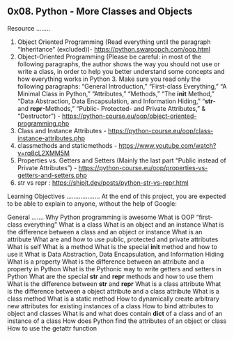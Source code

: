0x08. Python - More Classes and Objects
--------------------------------------

Resource
........
1. Object Oriented Programming (Read everything until the paragraph “Inheritance” (excluded))- https://python.swaroopch.com/oop.html
2. Object-Oriented Programming (Please be careful: in most of the following paragraphs, the author shows the way you should not use or write a class, in order to help you better understand some concepts and how everything works in Python 3. Make sure you read only the following paragraphs: “General Introduction,” “First-class Everything,” “A Minimal Class in Python,” “Attributes,” “Methods,” “The __init__ Method,” “Data Abstraction, Data Encapsulation, and Information Hiding,” “__str__- and __repr__-Methods,” “Public- Protected- and Private Attributes,” & “Destructor”) - https://python-course.eu/oop/object-oriented-programming.php
3. Class and Instance Attributes - https://python-course.eu/oop/class-instance-attributes.php
4. classmethods and staticmethods - https://www.youtube.com/watch?v=rq8cL2XMM5M
5. Properties vs. Getters and Setters (Mainly the last part “Public instead of Private Attributes”) - https://python-course.eu/oop/properties-vs-getters-and-setters.php
6. str vs repr : https://shipit.dev/posts/python-str-vs-repr.html


Learning Objectives
...................
At the end of this project, you are expected to be able to explain to anyone, without the help of Google:

General
.......
Why Python programming is awesome
What is OOP
“first-class everything”
What is a class
What is an object and an instance
What is the difference between a class and an object or instance
What is an attribute
What are and how to use public, protected and private attributes
What is self
What is a method
What is the special __init__ method and how to use it
What is Data Abstraction, Data Encapsulation, and Information Hiding
What is a property
What is the difference between an attribute and a property in Python
What is the Pythonic way to write getters and setters in Python
What are the special __str__ and __repr__ methods and how to use them
What is the difference between __str__ and __repr__
What is a class attribute
What is the difference between a object attribute and a class attribute
What is a class method
What is a static method
How to dynamically create arbitrary new attributes for existing instances of a class
How to bind attributes to object and classes
What is and what does contain __dict__ of a class and of an instance of a class
How does Python find the attributes of an object or class
How to use the getattr function
